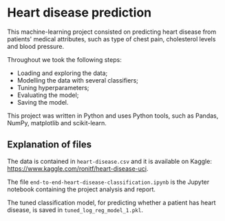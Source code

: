 # Heart disease prediction

This machine-learning project consisted on predicting heart disease from patients' medical attributes, such as type of chest pain, cholesterol levels and blood pressure.

Throughout we took the following steps:
- Loading and exploring the data;
- Modelling the data with several classifiers;
- Tuning hyperparameters;
- Evaluating the model;
- Saving the model.

This project was written in Python and uses Python tools, such as Pandas, NumPy, matplotlib and scikit-learn.


## Explanation of files

The data is contained in `heart-disease.csv` and it is available on Kaggle: https://www.kaggle.com/ronitf/heart-disease-uci.

The file `end-to-end-heart-disease-classification.ipynb` is the Jupyter notebook containing the project analysis and report.

The tuned classification model, for predicting whether a patient has heart disease, is saved in `tuned_log_reg_model_1.pkl`.
